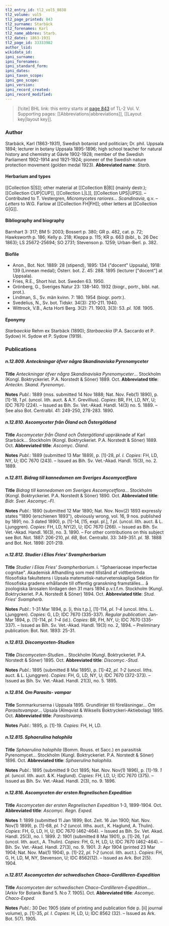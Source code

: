 ```yaml
---
tl2_entry_id: tl2_vol5_0838
tl2_volume: vol5
tl2_page_printed: 843
tl2_surname: Starbäck
tl2_forenames: Karl
tl2_name_abbrev: Starb.
tl2_dates: 1863-1931
tl2_page_id: 33333982
author_lsid: 
wikidata_id: 
ipni_surname: 
ipni_forenames: 
ipni_standard_form: 
ipni_dates: 
ipni_taxon_scope: 
ipni_geo_scope: 
ipni_version: 
ipni_record_created: 
ipni_record_modified:
---
```



> [!cite] BHL link: this entry starts at [page 843](https://www.biodiversitylibrary.org/page/33333982) of TL-2 Vol. V.
> Supporting pages: [[Abbreviations|abbreviations]], [[Layout key|layout key]].

### Author

Starbäck, Karl (1863-1931), Swedish botanist and politician; Dr. phil. Uppsala 1894; lecturer in botany Uppsala 1895-1896; high school teacher for natural history and chemistry at Gävle 1902-1928; member of the Swedish Parliament 1902-1914 and 1921-1924; pioneer of the Swedish nature protection movement (golden medal 1923). 
**Abbreviated name**: *Starb.*

#### Herbarium and types

[[Collection S|S]]; other material at [[Collection B|B]] (mainly destr.); [[Collection CUP|CUP]], [[Collection L|L]], [[Collection UPS|UPS]]. – Contributed to T. Vestergren, *Micromycetes rariores... Scandinavia*, q.v. – *Letters* to W.G. Farlow at [[Collection FH|FH]]; other letters at [[Collection G|G]].

#### Bibliography and biography

Barnhart 3: 317; BM 5: 2003; Bossert p. 380; GR p. 482, cat. p. 72; Hawksworth p. 186; Kelly p. 218; Kleppa p. 115; KR p. 663 (bibl., b. 26 Dec 1863); LS 25672-25694; SO 2731; Stevenson p. 1259; Urban-Berl. p. 382.

#### Biofile

- Anon., Bot. Not. 1889: 28 (stipend), 1895: 134 ("docent" Uppsala), 1918: 139 (Linnean medal); Österr. bot. Z. 45: 288. 1895 (lecturer \["docent"\] at Uppsala).
- Fries, R.E., Short hist. bot. Sweden 63. 1950.
- Grönberg, G., Sveriges Natur 23: 138-140. 1932 (biogr., portr., bibl. nat. prot.).
- Lindman, S., Sv. män kvinn. 7: 180. 1954 (biogr. portr.).
- Svedelius, N., Sv. bot. Tidskr. 34(3): 210-211. 1940.
- Wittrock, V.B., Acta Horti Berg. 3(2): 71. 1903, 3(3): 53. *pl. 108.* 1905.

#### Eponymy

*Starbaeckia* Rehm ex Starbäck (1890); *Starbaeckia* (P.A. Saccardo et P. Sydow) H. Sydow et P. Sydow (1919).

### Publications

##### n.12.809. Anteckningar öfver några Skandinaviska Pyrenomyceter

**Title**
*Anteckningar öfver några Skandinaviska Pyrenomyceter*... Stockholm (Kongl. Boktryckeriet. P.A. Norstedt & Söner) 1889. Oct.
**Abbreviated title**: *Anteckn. Skand. Pyrenomyc*.

**Notes**
*Publ*.: 1889 (mss. submitted 14 Nov 1888; Nat. Nov. Feb(1) 1890), p. \[1\]-18, *1 pl*. (uncol. lith. auct. & A.Y. Grevillius). *Copies*: BR, FH, LD, NY, U; IDC 7670 (224). – Issued as Bih. Sv. Vet.-Akad. Handl. 14(3) no. 5. 1889. – See also Bot. Centralbl. 41: 249-250, 278-283. 1890.

##### n.12.810. Ascomyceter från Öland och Östergötland

**Title**
*Ascomyceter från Öland och Östergötland* uppräknade af Karl Starbäck... Stockholm (Kongl. Boktryckeriet. P.A. Norstedt & Söner) 1889. Oct.
**Abbreviated title**: *Ascomyc. Öland*.

**Notes**
*Publ*.: 1889 (submitted 13 Mar 1889), p. \[1\]-28, *pl. I. Copies*: FH, LD, NY, U; IDC 7670 (243). – Issued as Bih. Sv. Vet.-Akad. Handl. 15(3), no. 2. 1889.

##### n.12.811. Bidrag till kannedomen om Sveriges Ascomycetflora

**Title**
*Bidrag till kannedomen om Sveriges Ascomycetflora*... Stockholm (Kongl. Boktryckeriet. P.A. Norstedt & Söner) 1890. Oct.
**Abbreviated title**: *Bidr. Sver. Ascomyc.*-*Fl.*

**Notes**
*Publ*.: 1890 (submitted 12 Mar 1890; Nat. Nov. Nov(2) 1893 expressly states "1890 (erschienen 1893"), obviously wrong, vol. 16, 9 nos. published by 1891; no. 3 dated 1890), p. \[1\]-14, \[15, expl. pl.\], *1 pl*. (uncol. lith. auct. & L. Ljunggren). *Copies*: FH, LD, NY(2), U; IDC 7670 (266). – Issued as Bih. Sv. Vet.-Akad. Handl. 16(3), no. 3. 1890. – For other contributions on this subject see Bot. Not. 1887: 206-210, *pl. 6B*, Bot. Centralbl. 33: 349-351. *pl. 1B.* 1888 and Bot. Not. 1898: 201-219.

##### n.12.812. Studier i Elias Fries' Svampherbarium

**Title**
*Studier i Elias Fries' Svampherbarium*. i. "Sphaeriaceae imperfectae cognitae". Akademisk Afhandling som med tillstånd af vidtberömda filosofiska fakultetens i Upsala matematisk-naturvetenskapliga Sektion för filosofiska gradens erhållande till offentlig granskning framställes... å zoologiska lärosalen lördagen den 31 mars 1894 p.v.t.f.m. Stockholm (Kungl. Boktryckeriet. P.A. Norstedt & Söner) 1894. Oct.
**Abbreviated title**: *Stud. Fries*' *Svampherb.*

**Notes**
*Publ*.: 1-31 Mar 1894, p. \[i, this t.p.\], \[1\]-114, *pl. 1-4* (uncol. liths. L. Ljunggren). *Copies*: G, LD; IDC 7670 (335-337).
*Regular publication*: Jan-Mar 1894, p. \[1\]-114, *pl. 1-4* (id.). *Copies*: BR, FH, NY, U; IDC 7670 (335-337). – Issued as Bih. Sv. Vet.-Akad. Handl. 19(3) no. 2, 1894. – Preliminary publication: Bot. Not. 1893: 25-31.

##### n.12.813. Discomyceten-Studien

**Title**
*Discomyceten-Studien*... Stockholm (Kungl. Boktryckeriet. P.A. Norstedt & Söner) 1895. Oct.
**Abbreviated title**: *Discomyc*.-*Stud.*

**Notes**
*Publ*.: 1895 (submitted 8 Mai 1895), p. \[1\]-42, *pl. 1-2* (uncol. liths. auct. & L. Ljunggren). *Copies*: FH, G, LD, NY, U; IDC 7670 (372-373). – Issued as Bih. Sv. Vet.-Akad. Handl. 21(3), no. 5. 1895.

##### n.12.814. Om Parasits- vampar

**Title**
Sommarkurserna i Uppsala 1895. Grundlinjer tili föreläsningar... *Om Parasitsvampar*... Upsala (Almqvist & Wiksells Boktryckeri-Aktiebolag) 1895. Oct.
**Abbreviated title**: *Parasitsvamp.*

**Notes**
*Publ*.: 1895, p. \[1\]-19. *Copies*: FH, H, LD.

##### n.12.815. Sphaerulina halophila

**Title**
*Sphaerulina halophila* (Bomm. Rouss. et Sacc.) en parasitisk Pyrenomycet... Stockholm (Kungl. Boktryckeriet. P.A. Norstedt & Söner) 1896. Oct.
**Abbreviated title**: *Sphaerulina halophila*.

**Notes**
*Publ*.: 1895 (submitted 9 Oct 1895; Nat. Nov. Nov(1) 1896), p. \[1\]-19. *1 pl*. (uncol. lith. auct. & K. Haglund). *Copies*: FH, LD, U; IDC 7670 (375). – Issued as Bih. Sv. Vet.-Akad. Handl. 2(3), no. 9. 1896.

##### n.12.816. Ascomyceten der ersten Regnelischen Expedition

**Title**
*Ascomyceten der ersten Regnelischen Expedition* 1-3, 1899-1904. Oct.
**Abbreviated title**: *Ascomyc. Regn. Exped.*

**Notes**
*1*: 1899 (submitted 11 Jan 1899; Bot. Zeit. 16 Jan 1900; Nat. Nov. Nov(1) 1899), p. \[1\]-68, *pl. 1-2* (uncol. liths. auct., K. Haglund, A. Thulin). *Copies*: FH, G, LD, H, U; IDC 7670 (462-464). – Issued as Bih. Sv. Vet. Akad. Handl. 25(3), no. I. 1899.
*2*: 1901 (submitted 8 Mai 1901), p. \[1\]-26, *1 pl*. (uncol. lith. auct., A. Thulin). *Copies*: FH, G, H, LD, U; IDC 7670 (462-464). – Bih. Sv. Vet.-Akad. Handl. 27(3), no. 9. 1901.
*3*: Apr 1904 (printed 23 Mar 1904; Nat. Nov. Mai(1) 1904), p. \[1\]-22, *pl. 1-2* (uncol. lith. auct.). *Copies*: FH, G, H, LD, M, NY, Stevenson, U; IDC 8562(12). – Issued as Ark. Bot 2(5). 1904.

##### n.12.817. Ascomyceten der schwedischen Chaco-Cordilleren-Expedition

**Title**
*Ascomyceten der schwedischen Chaco-Cordilleren-Expedition*... \[Arkiv för Botanik Band 5. N:o 7. 1905\]. Oct.
**Abbreviated title**: *Ascomyc. Chaco-Exped.*

**Notes**
*Publ*.: 30 Dec 1905 (date of printing and publication fide p. \[ii\] journal volume), p. \[1\]-35, *pl. I. Copies*: H, LD, U; IDC 8562 (32). – Issued as Ark. Bot. 5(7). 1905.

